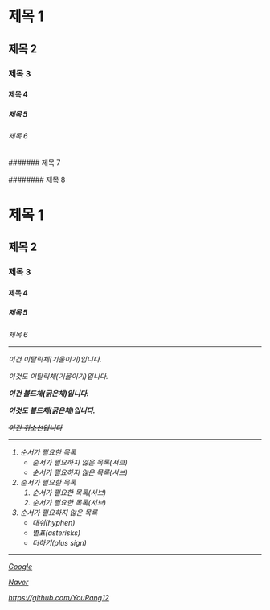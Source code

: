 # 제목 1

## 제목 2

### 제목 3

#### 제목 4

##### 제목 5

###### 제목 6

####### 제목 7

######## 제목 8

<h1> 제목 1

<h2> 제목 2

<h3> 제목 3

<h4> 제목 4

<h5> 제목 5

<h6> 제목 6

-------------------------------

*이건 이탈릭체(기울이기)입니다.*

_이것도 이탈릭체(기울이기)입니다._


**이건 볼드체(굵은체)입니다.**

__이것도 볼드체(굵은체)입니다.__


~~이건 취소선입니다~~

-------------------------------

1. 순서가 필요한 목록
   - 순서가 필요하지 않은 목록(서브)
   - 순서가 필요하지 않은 목록(서브)
2. 순서가 필요한 목록
   1. 순서가 필요한 목록(서브)
   2. 순서가 필요한 목록(서브)
3. 순서가 필요하지 않은 목록
   - 대쉬(hyphen)
   * 별표(asterisks)
   + 더하기(plus sign)
   
-------------------------------

[Google](https://google.com)

[Naver](https://naver.com "네이버로 이동(링크설명)")

<https://github.com/YouRang12>


